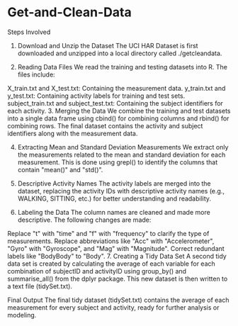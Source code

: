 # Get-and-Clean-Data
Steps Involved
1. Download and Unzip the Dataset
The UCI HAR Dataset is first downloaded and unzipped into a local directory called ./getcleandata.

2. Reading Data Files
We read the training and testing datasets into R. The files include:

X_train.txt and X_test.txt: Containing the measurement data.
y_train.txt and y_test.txt: Containing activity labels for training and test sets.
subject_train.txt and subject_test.txt: Containing the subject identifiers for each activity.
3. Merging the Data
We combine the training and test datasets into a single data frame using cbind() for combining columns and rbind() for combining rows. The final dataset contains the activity and subject identifiers along with the measurement data.

4. Extracting Mean and Standard Deviation Measurements
We extract only the measurements related to the mean and standard deviation for each measurement. This is done using grepl() to identify the columns that contain "mean()" and "std()".

5. Descriptive Activity Names
The activity labels are merged into the dataset, replacing the activity IDs with descriptive activity names (e.g., WALKING, SITTING, etc.) for better understanding and readability.

6. Labeling the Data
The column names are cleaned and made more descriptive. The following changes are made:

Replace "t" with "time" and "f" with "frequency" to clarify the type of measurements.
Replace abbreviations like "Acc" with "Accelerometer", "Gyro" with "Gyroscope", and "Mag" with "Magnitude".
Correct redundant labels like "BodyBody" to "Body".
7. Creating a Tidy Data Set
A second tidy data set is created by calculating the average of each variable for each combination of subjectID and activityID using group_by() and summarise_all() from the dplyr package. This new dataset is then written to a text file (tidySet.txt).

Final Output
The final tidy dataset (tidySet.txt) contains the average of each measurement for every subject and activity, ready for further analysis or modeling.

